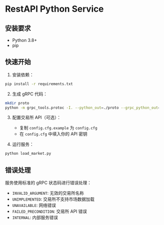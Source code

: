 # RestAPI Python Service

## 安装要求

- Python 3.8+
- pip

## 快速开始

1. 安装依赖：

```bash
pip install -r requirements.txt
```

2. 生成 gRPC 代码：
```bash
mkdir proto
python -m grpc_tools.protoc -I. --python_out=./proto --grpc_python_out=./proto market_service.proto
```

3. 配置交易所 API（可选）：
   - 复制 `config.cfg.example` 为 `config.cfg`
   - 在 `config.cfg` 中填入你的 API 密钥


4. 运行服务：
```bash
python load_market.py
```

## 错误处理

服务使用标准的 gRPC 状态码进行错误处理：

- `INVALID_ARGUMENT`: 无效的交易所名称
- `UNIMPLEMENTED`: 交易所不支持市场数据加载
- `UNAVAILABLE`: 网络错误
- `FAILED_PRECONDITION`: 交易所 API 错误
- `INTERNAL`: 内部服务错误